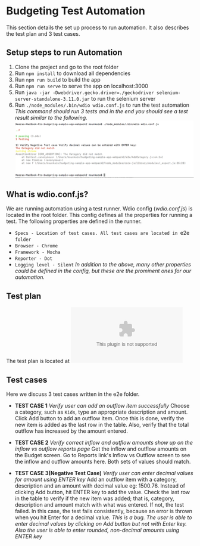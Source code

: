 # Budgeting Test Automation
This section details the set up process to run automation. It also describes the test plan and 3 test cases.

## Setup steps to run Automation
1) Clone the project and go to the root folder
2) Run `npm install` to download all dependencies
3) Run `npm run build` to build the app
4) Run `npm run serve` to serve the app on localhost:3000
5) Run `java -jar -Dwebdriver.gecko.driver=./geckodriver selenium-server-standalone-3.11.0.jar` to run the selenium server
6) Run `./node_modules/.bin/wdio wdio.conf.js` to run the test automation
    _This command should run 3 tests and in the end you should see a test result similar to the following._
![Test Result](https://github.com/sunkarameera/BudgetTestApp/blob/master/screenshot.png)

## What is wdio.conf.js?
We are running automation using a test runner. Wdio config (_wdio.conf.js_) is located in the root folder. This config defines all the properties for running a test. The following properties are defined in the runner.

* `Specs - Location of test cases. All test cases are located in `e2e` folder`
* `Browser - Chrome`
* `Framework - Mocha`
* `Reporter - Dot`
* `Logging level - Silent`
  _In addition to the above, many other properties could be defined in the config, but these are the prominent ones for our automation._

## Test plan
The test plan is located at ![Test Plan](https://github.com/sunkarameera/BudgetTestApp/blob/master/e2e/BudgetingAppTestPlan.docx)

## Test cases
Here we discuss 3 test cases written in the e2e folder.

* **TEST CASE 1**
  _Verify user can add an outflow item successfully_
  Choose a category, such as `Kids`, type an appropriate description and amount. Click Add button to add an outflow item. Once this is done, verify the new item is added as the last row in the table. Also, verify that the total outflow has increased by the amount entered.

* **TEST CASE 2**
  _Verify correct inflow and outflow amounts show up on the inflow vs outflow reports page_
  Get the inflow and outflow amounts on the Budget screen. Go to Reports link's Inflow vs Outflow screen to see the inflow and outflow amounts here. Both sets of values should match.

* **TEST CASE 3(Negative Test Case)**
  _Verify user can enter decimal values for amount using ENTER key_
  Add an outflow item with a category, description and an amount with decimal value eg: 1500.76. Instead of clicking Add button, hit ENTER key to add the value. Check the last row in the table to verify if the new item was added; that is, category, description and amount match with what was entered. If not, the test failed. In this case, the test fails consistently, because an error is thrown when you hit Enter for a decimal value.
    _This is a bug. The user is able to enter decimal values by clicking on Add button but not with Enter key. Also the user is able to enter rounded, non-decimal amounts using ENTER key_
